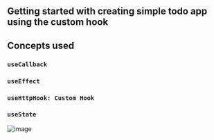 ## Getting started with creating simple todo app using the custom hook

## Concepts used

### `useCallback`
### `useEffect`
### `useHttpHook: Custom Hook`
### `useState`


![image](https://user-images.githubusercontent.com/30628211/224544030-b74f154e-f93b-4c09-a603-ea409ffe45db.png)

